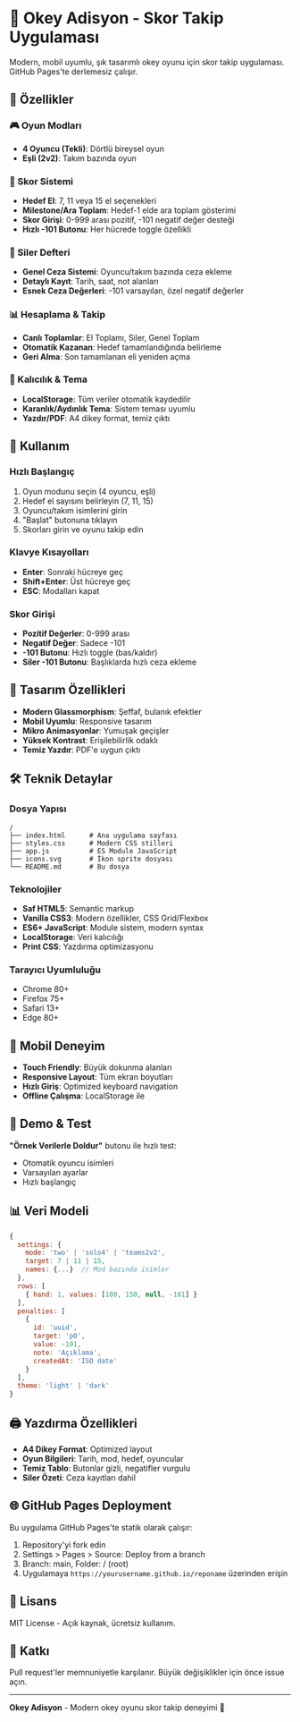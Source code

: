 # 🎯 Okey Adisyon - Skor Takip Uygulaması

Modern, mobil uyumlu, şık tasarımlı okey oyunu için skor takip uygulaması. GitHub Pages'te derlemesiz çalışır.

## 🌟 Özellikler

### 🎮 Oyun Modları
- **4 Oyuncu (Tekli)**: Dörtlü bireysel oyun  
- **Eşli (2v2)**: Takım bazında oyun

### 🎯 Skor Sistemi
- **Hedef El**: 7, 11 veya 15 el seçenekleri
- **Milestone/Ara Toplam**: Hedef-1 elde ara toplam gösterimi
- **Skor Girişi**: 0-999 arası pozitif, -101 negatif değer desteği
- **Hızlı -101 Butonu**: Her hücrede toggle özellikli

### 📝 Siler Defteri
- **Genel Ceza Sistemi**: Oyuncu/takım bazında ceza ekleme
- **Detaylı Kayıt**: Tarih, saat, not alanları
- **Esnek Ceza Değerleri**: -101 varsayılan, özel negatif değerler

### 📊 Hesaplama & Takip
- **Canlı Toplamlar**: El Toplamı, Siler, Genel Toplam
- **Otomatik Kazanan**: Hedef tamamlandığında belirleme
- **Geri Alma**: Son tamamlanan eli yeniden açma

### 💾 Kalıcılık & Tema
- **LocalStorage**: Tüm veriler otomatik kaydedilir
- **Karanlık/Aydınlık Tema**: Sistem teması uyumlu
- **Yazdır/PDF**: A4 dikey format, temiz çıktı

## 🚀 Kullanım

### Hızlı Başlangıç
1. Oyun modunu seçin (4 oyuncu, eşli)
2. Hedef el sayısını belirleyin (7, 11, 15)
3. Oyuncu/takım isimlerini girin
4. "Başlat" butonuna tıklayın
5. Skorları girin ve oyunu takip edin

### Klavye Kısayolları
- **Enter**: Sonraki hücreye geç
- **Shift+Enter**: Üst hücreye geç
- **ESC**: Modalları kapat

### Skor Girişi
- **Pozitif Değerler**: 0-999 arası
- **Negatif Değer**: Sadece -101
- **-101 Butonu**: Hızlı toggle (bas/kaldır)
- **Siler -101 Butonu**: Başlıklarda hızlı ceza ekleme

## 🎨 Tasarım Özellikleri

- **Modern Glassmorphism**: Şeffaf, bulanık efektler
- **Mobil Uyumlu**: Responsive tasarım
- **Mikro Animasyonlar**: Yumuşak geçişler
- **Yüksek Kontrast**: Erişilebilirlik odaklı
- **Temiz Yazdır**: PDF'e uygun çıktı

## 🛠️ Teknik Detaylar

### Dosya Yapısı
```
/
├── index.html      # Ana uygulama sayfası
├── styles.css      # Modern CSS stilleri
├── app.js          # ES Module JavaScript
├── icons.svg       # İkon sprite dosyası
└── README.md       # Bu dosya
```

### Teknolojiler
- **Saf HTML5**: Semantic markup
- **Vanilla CSS3**: Modern özellikler, CSS Grid/Flexbox
- **ES6+ JavaScript**: Module sistem, modern syntax
- **LocalStorage**: Veri kalıcılığı
- **Print CSS**: Yazdırma optimizasyonu

### Tarayıcı Uyumluluğu
- Chrome 80+
- Firefox 75+
- Safari 13+
- Edge 80+

## 📱 Mobil Deneyim

- **Touch Friendly**: Büyük dokunma alanları
- **Responsive Layout**: Tüm ekran boyutları
- **Hızlı Giriş**: Optimized keyboard navigation
- **Offline Çalışma**: LocalStorage ile

## 🎯 Demo & Test

**"Örnek Verilerle Doldur"** butonu ile hızlı test:
- Otomatik oyuncu isimleri
- Varsayılan ayarlar
- Hızlı başlangıç

## 📊 Veri Modeli

```javascript
{
  settings: {
    mode: 'two' | 'solo4' | 'teams2v2',
    target: 7 | 11 | 15,
    names: {...}  // Mod bazında isimler
  },
  rows: [
    { hand: 1, values: [100, 150, null, -101] }
  ],
  penalties: [
    { 
      id: 'uuid', 
      target: 'p0', 
      value: -101, 
      note: 'Açıklama',
      createdAt: 'ISO date'
    }
  ],
  theme: 'light' | 'dark'
}
```

## 🖨️ Yazdırma Özellikleri

- **A4 Dikey Format**: Optimized layout
- **Oyun Bilgileri**: Tarih, mod, hedef, oyuncular
- **Temiz Tablo**: Butonlar gizli, negatifler vurgulu
- **Siler Özeti**: Ceza kayıtları dahil

## 🌐 GitHub Pages Deployment

Bu uygulama GitHub Pages'te statik olarak çalışır:
1. Repository'yi fork edin
2. Settings > Pages > Source: Deploy from a branch
3. Branch: main, Folder: / (root)
4. Uygulamaya `https://yourusername.github.io/reponame` üzerinden erişin

## 📄 Lisans

MIT License - Açık kaynak, ücretsiz kullanım.

## 🤝 Katkı

Pull request'ler memnuniyetle karşılanır. Büyük değişiklikler için önce issue açın.

---

**Okey Adisyon** - Modern okey oyunu skor takip deneyimi 🎯